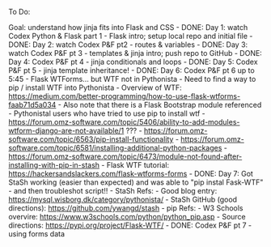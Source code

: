 To Do:

Goal: understand how jinja fits into Flask and CSS
	- DONE: Day 1: watch Codex Python & Flask part 1 - Flask intro; setup local repo and initial file
	- DONE: Day 2: watch Codex P&F pt2 - routes & variables
	- DONE: Day 3: watch Codex P&F pt 3 - templates & jinja intro; push repo to GitHub
	- DONE: Day 4: Codex P&F pt 4 - jinja conditionals and loops
	- DONE: Day 5: Codex P&F pt 5 - jinja template inheritance!
	- DONE: Day 6: Codex P&F pt 6 up to 5:45 - Flask WTForms... but WTF not in Pythonista
		- Need to find a way to pip / install WTF into Pythonista
			- Overview of WTF: https://medium.com/better-programming/how-to-use-flask-wtforms-faab71d5a034
			- Also note that there is a Flask Bootstrap module referenced
			- Pythonistal users who have tried to use pip to install wtf
				- https://forum.omz-software.com/topic/5406/ability-to-add-modules-wtform-django-are-not-available/1
				??? - https://forum.omz-software.com/topic/6563/pip-install-functionality
				- https://forum.omz-software.com/topic/6581/installing-additional-python-packages
				- https://forum.omz-software.com/topic/6473/module-not-found-after-installing-with-pip-in-stash
			- Flask WTF tutorial: https://hackersandslackers.com/flask-wtforms-forms
	- DONE: Day 7: Got StaSh working (easier than expected) and was able to "pip instal Fask-WTF" - and then troubleshot script!!
		- StaSh Refs:
			- Good blog entry: https://mysql.wisborg.dk/category/pythonista/
			- StaSh GitHub (good directions): https://github.com/ywangd/stash
		- pip Refs:
			- W3 Schools overvire: https://www.w3schools.com/python/python_pip.asp
			- Source directions: https://pypi.org/project/Flask-WTF/
	- DONE: Codex P&F pt 7 - using forms data
	

